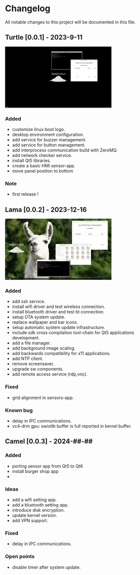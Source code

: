 # Changelog
All notable changes to this project will be documented in this file.

## Turtle [0.0.1] -  2023-9-11
<img src="docs/miscellaneous/wayland-screenshot-turtle-v0.1.png" width="350" height="200">

### Added
- customize linux boot logo.
- desktop environment configuration.
- add service for buzzer management.
- add service for button management.
- add interprocess communication build with ZeroMQ.
- add network checker service.
- install Qt5 libraries.
- create a basic HMI sensor-app.
- move panel position to bottom

### Note
- first release !

## Lama [0.0.2] -  2023-12-16
<img src="docs/miscellaneous/lama-desk.png" width="350" height="200">

### Added
- add ssh service.
- install wifi driver and test wireless connection.
- install bluetooth driver and test bt connection.
- setup OTA system update.
- replace wallpaper and bar icons.
- setup automatic system update infrastructure.
- include sdk cross compilation tool-chain for Qt5 applications development.
- add a file manager.
- add background image scaling.
- add backwards compatibility for x11 applications.
- add NTP client.
- remove screensaver.
- upgrade sw components.
- add remote access service (rdp,vnc).

### Fixed
- grid alignment in sensors-app.

### Known bug
- delay in IPC communications.
- vc4-drm gpu: swiotlb buffer is full reported in kernel buffer.

## Camel [0.0.3] -  2024-##-## 

### Added 
- porting sensor app from Qt5 to Qt6
- install burger shop app
- 

### Ideas
- add a wifi setting app.
- add a bluetooth setting app.
- introduce disk encryption.
- update kernel version.
- add VPN support.

### Fixed
- delay in IPC communications.
  
### Open points
- disable timer after system update.
